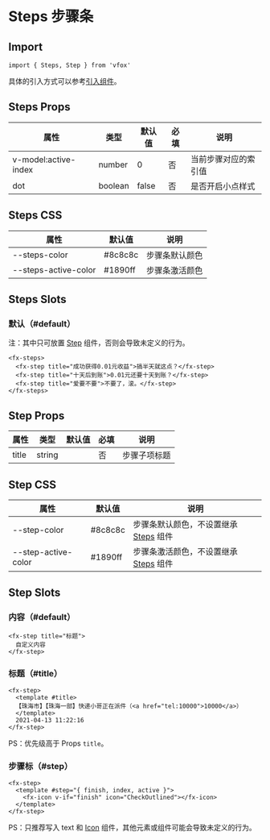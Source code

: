 # Steps 步骤条

## Import

```
import { Steps, Step } from 'vfox'
```

具体的引入方式可以参考[引入组件](../index.md#引入组件)。

## Steps Props

| 属性                 | 类型    | 默认值 | 必填 | 说明                 |
| -------------------- | ------- | ------ | ---- | -------------------- |
| v-model:active-index | number  | 0      | 否   | 当前步骤对应的索引值 |
| dot                  | boolean | false  | 否   | 是否开启小点样式     |

## Steps CSS

| 属性                 | 默认值  | 说明           |
| -------------------- | ------- | -------------- |
| --steps-color        | #8c8c8c | 步骤条默认颜色 |
| --steps-active-color | #1890ff | 步骤条激活颜色 |

## Steps Slots

### 默认（#default）

注：其中只可放置 [Step](./Steps.md#step-props) 组件，否则会导致未定义的行为。

```
<fx-steps>
  <fx-step title="成功获得0.01元收益">搞半天就这点？</fx-step>
  <fx-step title="十天后到账">0.01元还要十天到账？</fx-step>
  <fx-step title="爱要不要">不要了，滚。</fx-step>
</fx-steps>
```

## Step Props

| 属性  | 类型   | 默认值 | 必填 | 说明         |
| ----- | ------ | ------ | ---- | ------------ |
| title | string |        | 否   | 步骤子项标题 |

## Step CSS

| 属性                | 默认值  | 说明                                                          |
| ------------------- | ------- | ------------------------------------------------------------- |
| --step-color        | #8c8c8c | 步骤条默认颜色，不设置继承 [Steps](./Steps.md#steps-css) 组件 |
| --step-active-color | #1890ff | 步骤条激活颜色，不设置继承 [Steps](./Steps.md#steps-css) 组件 |

## Step Slots

### 内容（#default）

```
<fx-step title="标题">
  自定义内容
</fx-step>
```

### 标题（#title）

```
<fx-step>
  <template #title>
  【珠海市】【珠海一部】快递小哥正在派件（<a href="tel:10000">10000</a>）
  </template>
  2021-04-13 11:22:16
</fx-step>
```

PS：优先级高于 Props `title`。

### 步骤标（#step）

```
<fx-step>
  <template #step="{ finish, index, active }">
    <fx-icon v-if="finish" icon="CheckOutlined"></fx-icon>
  </template>
</fx-step>
```

PS：只推荐写入 text 和 [Icon](./Icon.md) 组件，其他元素或组件可能会导致未定义的行为。

